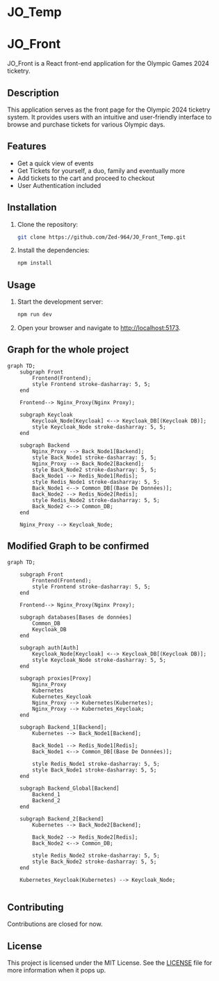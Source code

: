 # JO_Temp

# JO_Front

JO_Front is a React front-end application for the Olympic Games 2024 ticketry.

## Description

This application serves as the front page for the Olympic 2024 ticketry system. It provides users with an intuitive and user-friendly interface to browse and purchase tickets for various Olympic days.

## Features

- Get a quick view of events
- Get Tickets for yourself, a duo, family and eventually more
- Add tickets to the cart and proceed to checkout
- User Authentication included

## Installation

1. Clone the repository:

    ```bash
    git clone https://github.com/Zed-964/JO_Front_Temp.git
    ```

2. Install the dependencies:

    ```bash
    npm install
    ```

## Usage

1. Start the development server:

    ```bash
    npm run dev
    ```

2. Open your browser and navigate to [http://localhost:5173](http://localhost:5173).

## Graph for the whole project

```mermaid
graph TD;
    subgraph Front
        Frontend(Frontend);
        style Frontend stroke-dasharray: 5, 5;
    end

    Frontend--> Nginx_Proxy(Nginx Proxy);

    subgraph Keycloak
        Keycloak_Node[Keycloak] <--> Keycloak_DB[(Keycloak DB)];
        style Keycloak_Node stroke-dasharray: 5, 5;
    end

    subgraph Backend
        Nginx_Proxy --> Back_Node1[Backend];
        style Back_Node1 stroke-dasharray: 5, 5;
        Nginx_Proxy --> Back_Node2[Backend];
        style Back_Node2 stroke-dasharray: 5, 5;
        Back_Node1 --> Redis_Node1[Redis];
        style Redis_Node1 stroke-dasharray: 5, 5;
        Back_Node1 <--> Common_DB[(Base De Données)];
        Back_Node2 --> Redis_Node2[Redis];
        style Redis_Node2 stroke-dasharray: 5, 5;
        Back_Node2 <--> Common_DB;
    end

    Nginx_Proxy --> Keycloak_Node;

```

## Modified Graph to be confirmed

```mermaid
graph TD;

    subgraph Front
        Frontend(Frontend);
        style Frontend stroke-dasharray: 5, 5;
    end

    Frontend--> Nginx_Proxy(Nginx Proxy);

    subgraph databases[Bases de données]
        Common_DB
        Keycloak_DB
    end

    subgraph auth[Auth]
        Keycloak_Node[Keycloak] <--> Keycloak_DB[(Keycloak DB)];
        style Keycloak_Node stroke-dasharray: 5, 5;
    end

    subgraph proxies[Proxy]
        Nginx_Proxy
        Kubernetes
        Kubernetes_Keycloak
        Nginx_Proxy --> Kubernetes(Kubernetes);
        Nginx_Proxy --> Kubernetes_Keycloak;
    end

    subgraph Backend_1[Backend];
        Kubernetes --> Back_Node1[Backend];
        
        Back_Node1 --> Redis_Node1[Redis];
        Back_Node1 <--> Common_DB[(Base De Données)];
        
        style Redis_Node1 stroke-dasharray: 5, 5;
        style Back_Node1 stroke-dasharray: 5, 5;
    end

    subgraph Backend_Global[Backend]
        Backend_1
        Backend_2
    end

    subgraph Backend_2[Backend]
        Kubernetes --> Back_Node2[Backend];

        Back_Node2 --> Redis_Node2[Redis];
        Back_Node2 <--> Common_DB;
    
        style Redis_Node2 stroke-dasharray: 5, 5;
        style Back_Node2 stroke-dasharray: 5, 5;
    end
    
    Kubernetes_Keycloak(Kubernetes) --> Keycloak_Node;
    
```

## Contributing

Contributions are closed for now.

## License

This project is licensed under the MIT License. See the [LICENSE](LICENSE) file for more information when it pops up.
